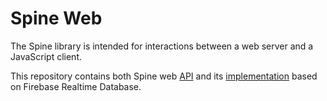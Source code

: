 # Spine Web

The Spine library is intended for interactions between a web server and a JavaScript client.

This repository contains both Spine web [API](./web/README.md) and its 
[implementation](./firebase-web/README.md) based on Firebase Realtime Database. 

